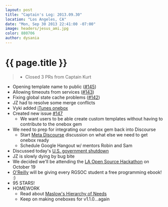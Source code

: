 ```yaml
---
layout: post
title: "Captain's Log: 2013.09.30"
location: "Los Angeles, CA"
date: "Mon, Sep 30 2013 22:41:00 -07:00"
image: headers/jesus_ami.jpg
color: 880706
author: dysania
---
```


{{ page.title }}
================
>+ Closed 3 PRs from Captain Kurt
  + Opening template name to public ([#145](https://github.com/dysania/onebox/pull/145))
  + Allowing timeouts from services ([#143](https://github.com/dysania/onebox/pull/143))
  + Fixing global state cache problems ([#142](https://github.com/dysania/onebox/pull/142))
  + JZ had to resolve some merge conflicts
+ Vyki added [iTunes onebox](https://github.com/dysania/onebox/pull/146)
+ Created new issue [#147](https://github.com/dysania/onebox/issues/147)
  + We want users to be able create custom templates without having to contribute to the onebox gem
+ We need to prep for integrating our onebox gem back into Discourse
  + Start [Meta Discourse](http://meta.discourse.org/) discussion on what else we need to get onebox ready
  + Schedule Google Hangout w/ mentors Robin and Sam
+ Discussed today's [U.S. government shutdown](http://www.washingtonpost.com/blogs/wonkblog/wp/2013/09/30/absolutely-everything-you-need-to-know-about-how-the-government-shutdown-will-work/)
+ JZ is slowly dying by bug bite
+ We decided we'll be attending the [LA Open Source Hackathon](http://laopensource2013.eventbrite.com/) on October 19
+ [O'Reilly](http://shop.oreilly.com/category/ebooks/programming.do) will be giving every RGSOC student a free programming ebook! :)
+ 95 STARS!
+ HOMEWORK
  + Read about [Maslow's Hierarchy of Needs](http://en.wikipedia.org/wiki/Maslow's_hierarchy_of_needs)
  + Keep on making oneboxes for v1.1.0...again


